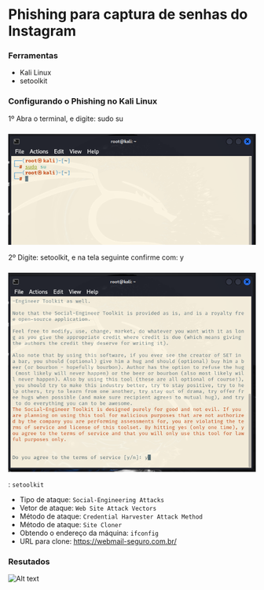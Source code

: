 # Phishing para captura de senhas do Instagram
### Ferramentas

- Kali Linux
- setoolkit

### Configurando o Phishing no Kali Linux

1º Abra o terminal, e digite: sudo su
###
![Alt text](./IMG/1.png "Optional title")

2º Digite: setoolkit, e na tela seguinte confirme com: y
###
![Alt text](./IMG/2.png "Optional title")

: ``` setoolkit ```
- Tipo de ataque: ``` Social-Engineering Attacks ```
- Vetor de ataque: ``` Web Site Attack Vectors ```
- Método de ataque: ```Credential Harvester Attack Method ```
- Método de ataque: ``` Site Cloner ```
- Obtendo o endereço da máquina: ``` ifconfig ```
- URL para clone: https://webmail-seguro.com.br/

### Resutados

![Alt text](./passwd.png "Optional title")
